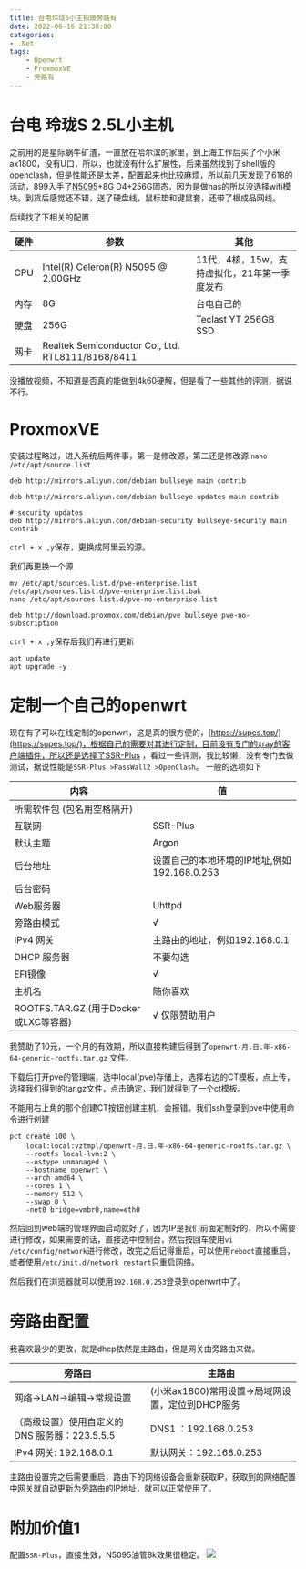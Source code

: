 ```yaml
---
title: 台电玲珑S小主机做旁路有
date: 2022-06-16 21:38:00
categories:
- .Net
tags:
    - Openwrt
    - ProxmoxVE
    - 旁路有
---
```


# 台电 玲珑S 2.5L小主机

之前用的是星际蜗牛矿渣，一直放在哈尔滨的家里，到上海工作后买了个小米ax1800，没有U口，所以，也就没有什么扩展性，后来虽然找到了shell版的openclash，但是性能还是太差，配置起来也比较麻烦，所以前几天发现了618的活动，899入手了[N5095](https://www.intel.cn/content/www/cn/zh/products/sku/212322/intel-celeron-processor-n5095-4m-cache-up-to-2-90-ghz/specifications.html)+8G D4+256G固态，因为是做nas的所以没选择wifi模块。到货后感觉还不错，送了硬盘线，鼠标垫和键鼠套，还带了根成品网线。

后续找了下相关的配置

| 硬件 | 参数 | 其他 |
|----|----|----|
| CPU |Intel(R) Celeron(R) N5095 @ 2.00GHz |  11代，4核，15w，支持虚拟化，21年第一季度发布|
| 内存 | 8G | 台电自己的|
| 硬盘 | 256G | Teclast YT 256GB SSD |
| 网卡 | Realtek Semiconductor Co., Ltd. RTL8111/8168/8411 | |

没播放视频，不知道是否真的能做到4k60硬解，但是看了一些其他的评测，据说不行。


# ProxmoxVE

安装过程略过，进入系统后两件事，第一是修改源，第二还是修改源
`nano /etc/apt/source.list`
```
deb http://mirrors.aliyun.com/debian bullseye main contrib

deb http://mirrors.aliyun.com/debian bullseye-updates main contrib

# security updates
deb http://mirrors.aliyun.com/debian-security bullseye-security main contrib
```
`ctrl + x ,y`保存，更换成阿里云的源。


我们再更换一个源
```shell
mv /etc/apt/sources.list.d/pve-enterprise.list /etc/apt/sources.list.d/pve-enterprise.list.bak
nano /etc/apt/sources.list.d/pve-no-enterprise.list
```
```
deb http://download.proxmox.com/debian/pve bullseye pve-no-subscription
```

`ctrl + x ,y`保存后我们再进行更新
```shell
apt update
apt upgrade -y
```

# 定制一个自己的openwrt

现在有了可以在线定制的openwrt，这是真的很方便的，[https://supes.top/](https://supes.top/)，根据自己的需要对其进行定制，目前没有专门的xray的客户端插件，所以还是选择了SSR-Plus ，看过一些评测，我比较懒，没有专门去做测试，据说性能是`SSR-Plus >PassWall2 >OpenClash`。
一般的选项如下

| 内容 | 值 |
|----|----|
| 所需软件包 (包名用空格隔开)| |
| 互联网 | SSR-Plus |
| 默认主题 | Argon |
| 后台地址 | 设置自己的本地环境的IP地址,例如 192.168.0.253 |
| 后台密码 | |
| Web服务器 | Uhttpd |
| 旁路由模式 | √ |
| IPv4 网关 | 主路由的地址，例如192.168.0.1 |
| DHCP 服务器 | 不要勾选 |
| EFI镜像 | √ |
| 主机名 | 随你喜欢 |
| ROOTFS.TAR.GZ (用于Docker或LXC等容器) | √ 仅限赞助用户|

我赞助了10元，一个月的有效期，所以直接构建后得到了`openwrt-月.日.年-x86-64-generic-rootfs.tar.gz` 文件。

下载后打开pve的管理端，选中local(pve)存储上，选择右边的CT模板，点上传，选择我们得到的tar.gz文件，点击确定，我们就得到了一个ct模板。

不能用右上角的那个创建CT按钮创建主机，会报错。我们ssh登录到pve中使用命令进行创建

```shell
pct create 100 \
	local:local:vztmpl/openwrt-月.日.年-x86-64-generic-rootfs.tar.gz \
	--rootfs local-lvm:2 \
	--ostype unmanaged \
	--hostname openwrt \
	--arch amd64 \
	--cores 1 \
	--memory 512 \
	--swap 0 \
	-net0 bridge=vmbr0,name=eth0
```

然后回到web端的管理界面启动就好了，因为IP是我们前面定制好的，所以不需要进行修改，如果需要的话，直接选中控制台，然后按回车使用`vi /etc/config/network`进行修改，改完之后记得重启，可以使用`reboot`直接重启，或者使用`/etc/init.d/network restart`只重启网络。

然后我们在浏览器就可以使用`192.168.0.253`登录到openwrt中了。
# 旁路由配置

我喜欢最少的更改，就是dhcp依然是主路由，但是网关由旁路由来做。


| 旁路由 | 主路由 |
| ---- | ---- |
| 网络->LAN->编辑->常规设置| (小米ax1800)常用设置->局域网设置，定位到DHCP服务|
|（高级设置）使用自定义的 DNS 服务器：223.5.5.5 | DNS1 ：192.168.0.253 |
| IPv4 网关: 192.168.0.1 | 默认网关：192.168.0.253 |

主路由设置完之后需要重启，路由下的网络设备会重新获取IP，获取到的网络配置中网关就自动更新为旁路由的IP地址，就可以正常使用了。

# 附加价值1

配置`SSR-Plus`，直接生效，N5095油管8k效果很稳定。
![](/img/xray-ytb-statistics.png)